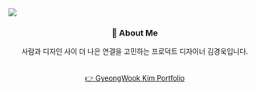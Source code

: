 <img src="https://capsule-render.vercel.app/api?type=blur&height=350&color=488BFF&text=Gyeong%20Wook,%20Kim&section=header&reversal=true&textBg=false&fontColor=ffffff&fontAlign=50&animation=twinkling&descAlignY=100&fontSize=60" />

<div align="center">

  <h3>👋 About Me</h3>

  사람과 디자인 사이 더 나은 연결을 고민하는 프로덕트 디자이너 김경욱입니다.  
  <br><br>
  <a href="https://www.behance.net/woook" target="_blank">👉 GyeongWook Kim Portfolio</a>

</div>

<!--
**WookGyeong/WookGyeong** is a ✨ _special_ ✨ repository because its `README.md` (this file) appears on your GitHub profile.

Here are some ideas to get you started:

- 🔭 I’m currently working on ...
- 🌱 I’m currently learning ...
- 👯 I’m looking to collaborate on ...
- 🤔 I’m looking for help with ...
- 💬 Ask me about ...
- 📫 How to reach me: ...
- 😄 Pronouns: ...
- ⚡ Fun fact: ...
-->
